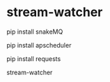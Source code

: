 # stream-watcher
pip install snakeMQ

pip install apscheduler

pip install requests

stream-watcher
